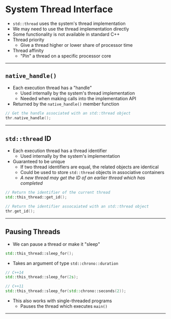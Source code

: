 # System Thread Interface

- `std::thread` uses the system's thread implementation
- We may need to use the thread implementation directly
- Some functionality is not available in standard C++
- Thread priority
  - Give a thread higher or lower share of processor time
- Thread affinity
  - "Pin" a thread on a specific processor core

---

## `native_handle()`

- Each execution thread has a "handle"
  - Used internally by the system's thread implementation
  - Needed when making calls into the implementation API
- Returned by the `native_handle()` member function
```c++
// Get the handle associated with an std::thread object
thr.native_handle();
```

---

## `std::thread` ID

- Each execution thread has a thread identifier
  - Used internally by the system's implementation
- Guaranteed to be unique
  - If two thread identifiers are equal, the related objects are identical
  - Could be used to store `std::thread` objects in associative containers
  - _A new thread may get the ID of an earlier thread which has completed_
```c++
// Return the identifier of the current thread
std::this_thread::get_id();

// Return the identifier assocaiated with an std::thread object
thr.get_id();
```

---

## Pausing Threads

- We can pause a thread or make it "sleep"
```c++
std::this_thread::sleep_for();
```
- Takes an argument of type `std::chrono::duration`
```c++
// C++14
std::this_thread::sleep_for(2s);

// C++11
std::this_thread::sleep_for(std::chrono::seconds(2));
```
- This also works with single-threaded programs
  - Pauses the thread which executes `main()`

---
